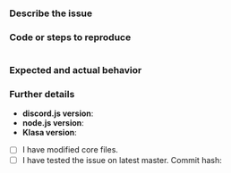 ### Describe the issue

### Code or steps to reproduce

```js
```

<!--
If your issue is a proposal, you can provide its use case showing code.
Make sure to explain everything well and comment the code, so we can
follow up.
-->

### Expected and actual behavior

### Further details

- **discord.js version**:
- **node.js version**:
- **Klasa version**:
- [ ] I have modified core files.
- [ ] I have tested the issue on latest master. Commit hash:
